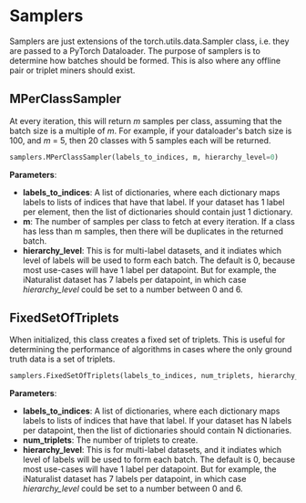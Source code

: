 # Samplers
Samplers are just extensions of the torch.utils.data.Sampler class, i.e. they are passed to a PyTorch Dataloader. The purpose of samplers is to determine how batches should be formed. This is also where any offline pair or triplet miners should exist.


## MPerClassSampler
At every iteration, this will return _m_ samples per class, assuming that the batch size is a multiple of _m_. For example, if your dataloader's batch size is 100, and _m_ = 5, then 20 classes with 5 samples each will be returned.
```python
samplers.MPerClassSampler(labels_to_indices, m, hierarchy_level=0)
```
**Parameters**:

* **labels_to_indices**: A list of dictionaries, where each dictionary maps labels to lists of indices that have that label. If your dataset has 1 label per element, then the list of dictionaries should contain just 1 dictionary.
* **m**: The number of samples per class to fetch at every iteration. If a class has less than m samples, then there will be duplicates in the returned batch.
* **hierarchy_level**: This is for multi-label datasets, and it indiates which level of labels will be used to form each batch. The default is 0, because most use-cases will have 1 label per datapoint. But for example, the iNaturalist dataset has 7 labels per datapoint, in which case _hierarchy_level_ could be set to a number between 0 and 6.


## FixedSetOfTriplets
When initialized, this class creates a fixed set of triplets. This is useful for determining the performance of algorithms in cases where the only ground truth data is a set of triplets.
```python
samplers.FixedSetOfTriplets(labels_to_indices, num_triplets, hierarchy_level=0)
```

**Parameters**:

* **labels_to_indices**: A list of dictionaries, where each dictionary maps labels to lists of indices that have that label. If your dataset has N labels per datapoint, then the list of dictionaries should contain N dictionaries.
* **num_triplets**: The number of triplets to create.
* **hierarchy_level**: This is for multi-label datasets, and it indiates which level of labels will be used to form each batch. The default is 0, because most use-cases will have 1 label per datapoint. But for example, the iNaturalist dataset has 7 labels per datapoint, in which case _hierarchy_level_ could be set to a number between 0 and 6.
